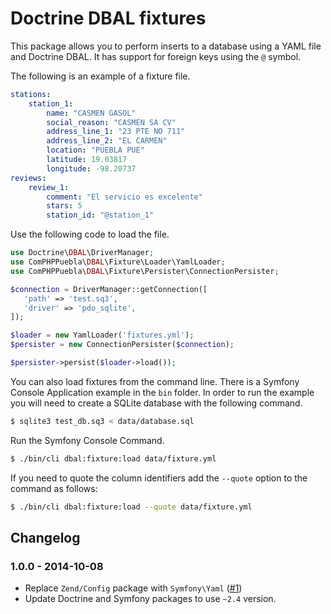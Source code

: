 # Doctrine DBAL fixtures

This package allows you to perform inserts to a database using a YAML file and Doctrine DBAL. It has
support for foreign keys using the `@` symbol.

The following is an example of a fixture file.

```yaml
stations:
    station_1:
        name: "CASMEN GASOL"
        social_reason: "CASMEN SA CV"
        address_line_1: "23 PTE NO 711"
        address_line_2: "EL CARMEN"
        location: "PUEBLA PUE"
        latitude: 19.03817
        longitude: -98.20737
reviews:
    review_1:
        comment: "El servicio es excelente"
        stars: 5
        station_id: "@station_1"
```

Use the following code to load the file.

```php
use Doctrine\DBAL\DriverManager;
use ComPHPPuebla\DBAL\Fixture\Loader\YamlLoader;
use ComPHPPuebla\DBAL\Fixture\Persister\ConnectionPersister;

$connection = DriverManager::getConnection([
   'path' => 'test.sq3',
   'driver' => 'pdo_sqlite',
]);

$loader = new YamlLoader('fixtures.yml');
$persister = new ConnectionPersister($connection);

$persister->persist($loader->load());
```

You can also load fixtures from the command line. There is a Symfony Console Application example in
the `bin` folder. In order to run the example you will need to create a SQLite database with the
following command.

```bash
$ sqlite3 test_db.sq3 < data/database.sql
```

Run the Symfony Console Command.

```bash
$ ./bin/cli dbal:fixture:load data/fixture.yml
```
If you need to quote the column identifiers add the `--quote` option to the command as follows:

```bash
$ ./bin/cli dbal:fixture:load --quote data/fixture.yml
```

## Changelog

### 1.0.0 - 2014-10-08

* Replace `Zend/Config` package with `Symfony\Yaml` ([#1](https://github.com/ComPHPPuebla/dbal-fixtures/pull/1))
* Update Doctrine and Symfony packages to use `~2.4` version.